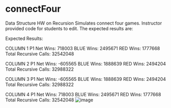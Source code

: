 # connectFour
Data Structure HW on Recursion
Simulates connect four games. Instructor provided code for students to edit.
The expected results are:

Expected Results:

COLUMN 1
P1 Net Wins: 718003
BLUE Wins: 2495671 RED Wins: 1777668
Total Recursive Calls: 32542048

COLUMN 2
P1 Net Wins: -605565
BLUE Wins: 1888639 RED Wins: 2494204
Total Recursive Calls: 32988322

COLUMN 3
P1 Net Wins: -605565
BLUE Wins: 1888639 RED Wins: 2494204
Total Recursive Calls: 32988322

COLUMN 4
P1 Net Wins: 718003
BLUE Wins: 2495671 RED Wins: 1777668
Total Recursive Calls: 32542048
![image](https://user-images.githubusercontent.com/89746831/149614048-6b93495d-dc14-40c4-a1c2-6bfb247f50d8.png)
